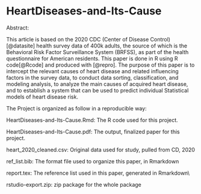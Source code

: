 # HeartDiseases-and-Its-Cause

Abstract:

This article is based on the 2020 CDC (Center of Disease Control) [@datasite] health survey data of 400k adults, the source of which is the Behavioral Risk Factor Surveillance System (BRFSS), as part of the health questionnaire for American residents. This paper is done in R using R code[@Rcode] and produced with [@repro]. The purpose of this paper is to intercept the relevant causes of heart disease and related influencing factors in the survey data, to conduct data sorting, classification, and modeling analysis, to analyze the main causes of acquired heart disease, and to establish a system that can be used to predict individual Statistical models of heart disease risk.


The Project is organized as follow in a reproducible way:

  HeartDiseases-and-Its-Cause.Rmd: The R code used for this project.
  
  HeartDiseases-and-Its-Cause.pdf: The output, finalized paper for this project.
  
  heart_2020_cleaned.csv: Original data used for study, pulled from CD, 2020
  
  ref_list.bib: The format file used to organize this paper, in Rmarkdown
  
  report.tex: The reference list used in this paper, generated in Rmarkdown\
  
  rstudio-export.zip: zip package for the whole package
